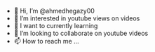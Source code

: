 - 👋 Hi, I’m @ahmedhegazy00
- 👀 I’m interested in youtube views on videos
- 🌱 I want to currently learning
- 💞️ I’m looking to collaborate on youtube videos
- 📫 How to reach me ...

<!---
ahmedhegazy00/ahmedhegazy00 is a ✨ special ✨ repository because its `README.md` (this file) appears on your GitHub profile.
You can click the Preview link to take a look at your changes.
--->
